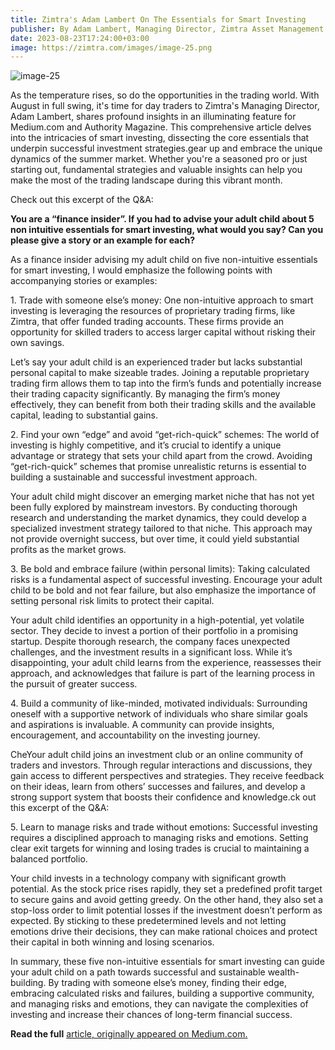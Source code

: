 ```yaml
---
title: Zimtra's Adam Lambert On The Essentials for Smart Investing
publisher: By Adam Lambert, Managing Director, Zimtra Asset Management
date: 2023-08-23T17:24:00+03:00
image: https://zimtra.com/images/image-25.png
---
```

![image-25](https://zimtra.com/images/image-25.png)

As the temperature rises, so do the opportunities in the trading world. With August in full swing, it's time for day traders to Zimtra's Managing Director, Adam Lambert, shares profound insights in an illuminating feature for Medium.com and Authority Magazine. This comprehensive article delves into the intricacies of smart investing, dissecting the core essentials that underpin successful investment strategies.gear up and embrace the unique dynamics of the summer market. Whether you're a seasoned pro or just starting out, fundamental strategies and valuable insights can help you make the most of the trading landscape during this vibrant month.

Check out this excerpt of the Q&A:

**You are a “finance insider”. If you had to advise your adult child about 5 non intuitive essentials for smart investing, what would you say? Can you please give a story or an example for each?**

As a finance insider advising my adult child on five non-intuitive essentials for smart investing, I would emphasize the following points with accompanying stories or examples:

1\. Trade with someone else’s money: One non-intuitive approach to smart investing is leveraging the resources of proprietary trading firms, like Zimtra, that offer funded trading accounts. These firms provide an opportunity for skilled traders to access larger capital without risking their own savings.

Let’s say your adult child is an experienced trader but lacks substantial personal capital to make sizeable trades. Joining a reputable proprietary trading firm allows them to tap into the firm’s funds and potentially increase their trading capacity significantly. By managing the firm’s money effectively, they can benefit from both their trading skills and the available capital, leading to substantial gains.

2\. Find your own “edge” and avoid “get-rich-quick” schemes: The world of investing is highly competitive, and it’s crucial to identify a unique advantage or strategy that sets your child apart from the crowd. Avoiding “get-rich-quick” schemes that promise unrealistic returns is essential to building a sustainable and successful investment approach.

Your adult child might discover an emerging market niche that has not yet been fully explored by mainstream investors. By conducting thorough research and understanding the market dynamics, they could develop a specialized investment strategy tailored to that niche. This approach may not provide overnight success, but over time, it could yield substantial profits as the market grows.

3\. Be bold and embrace failure (within personal limits): Taking calculated risks is a fundamental aspect of successful investing. Encourage your adult child to be bold and not fear failure, but also emphasize the importance of setting personal risk limits to protect their capital.

Your adult child identifies an opportunity in a high-potential, yet volatile sector. They decide to invest a portion of their portfolio in a promising startup. Despite thorough research, the company faces unexpected challenges, and the investment results in a significant loss. While it’s disappointing, your adult child learns from the experience, reassesses their approach, and acknowledges that failure is part of the learning process in the pursuit of greater success.

4\. Build a community of like-minded, motivated individuals: Surrounding oneself with a supportive network of individuals who share similar goals and aspirations is invaluable. A community can provide insights, encouragement, and accountability on the investing journey.

CheYour adult child joins an investment club or an online community of traders and investors. Through regular interactions and discussions, they gain access to different perspectives and strategies. They receive feedback on their ideas, learn from others’ successes and failures, and develop a strong support system that boosts their confidence and knowledge.ck out this excerpt of the Q&A:

5\. Learn to manage risks and trade without emotions: Successful investing requires a disciplined approach to managing risks and emotions. Setting clear exit targets for winning and losing trades is crucial to maintaining a balanced portfolio.

Your child invests in a technology company with significant growth potential. As the stock price rises rapidly, they set a predefined profit target to secure gains and avoid getting greedy. On the other hand, they also set a stop-loss order to limit potential losses if the investment doesn’t perform as expected. By sticking to these predetermined levels and not letting emotions drive their decisions, they can make rational choices and protect their capital in both winning and losing scenarios.

In summary, these five non-intuitive essentials for smart investing can guide your adult child on a path towards successful and sustainable wealth-building. By trading with someone else’s money, finding their edge, embracing calculated risks and failures, building a supportive community, and managing risks and emotions, they can navigate the complexities of investing and increase their chances of long-term financial success.

**Read the full** [article, originally appeared on Medium.com.](https://medium.com/authority-magazine/adam-lambert-of-zimtra-on-the-5-essentials-for-smart-investing-ce35541227d6)
